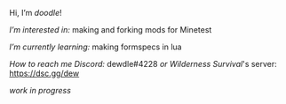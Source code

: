 Hi, I’m *doodle*!

*I’m interested in:* making and forking mods for Minetest

*I’m currently learning:* making formspecs in lua

*How to reach me*
      *Discord:* dewdle#4228
               *or Wilderness Survival*'s server: https://dsc.gg/dew
 
 *work in progress*

<!---
do0dleme/do0dleme is a ✨ special ✨ repository because its `README.md` (this file) appears on your GitHub profile.
You can click the Preview link to take a look at your changes.
--->
